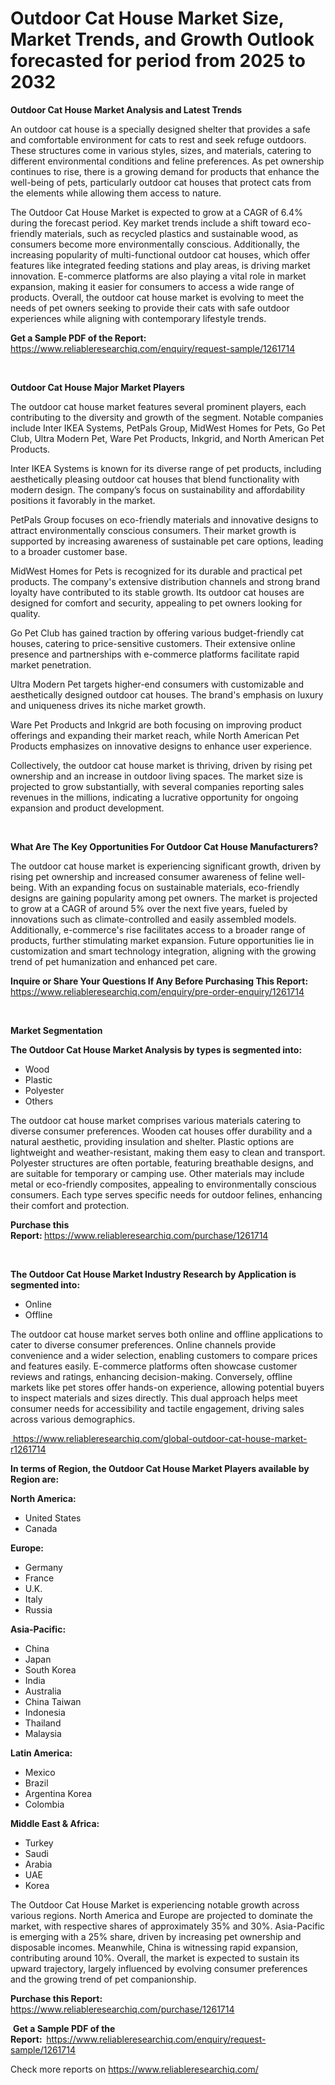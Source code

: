 <p><h1>Outdoor Cat House Market Size, Market Trends, and Growth Outlook forecasted for period from 2025 to 2032</h1></p><p><strong>Outdoor Cat House Market Analysis and Latest Trends</strong></p>
<p><p>An outdoor cat house is a specially designed shelter that provides a safe and comfortable environment for cats to rest and seek refuge outdoors. These structures come in various styles, sizes, and materials, catering to different environmental conditions and feline preferences. As pet ownership continues to rise, there is a growing demand for products that enhance the well-being of pets, particularly outdoor cat houses that protect cats from the elements while allowing them access to nature.</p><p>The Outdoor Cat House Market is expected to grow at a CAGR of 6.4% during the forecast period. Key market trends include a shift toward eco-friendly materials, such as recycled plastics and sustainable wood, as consumers become more environmentally conscious. Additionally, the increasing popularity of multi-functional outdoor cat houses, which offer features like integrated feeding stations and play areas, is driving market innovation. E-commerce platforms are also playing a vital role in market expansion, making it easier for consumers to access a wide range of products. Overall, the outdoor cat house market is evolving to meet the needs of pet owners seeking to provide their cats with safe outdoor experiences while aligning with contemporary lifestyle trends.</p></p>
<p><strong>Get a Sample PDF of the Report:&nbsp;</strong> <a href="https://www.reliableresearchiq.com/enquiry/request-sample/1261714?utm_campaign=1140&utm_medium=2&utm_source=Github&utm_content=ia&utm_term=06022025&utm_id=outdoor-cat-house">https://www.reliableresearchiq.com/enquiry/request-sample/1261714</a></p>
<p>&nbsp;</p>
<p><strong>Outdoor Cat House Major Market Players</strong></p>
<p><p>The outdoor cat house market features several prominent players, each contributing to the diversity and growth of the segment. Notable companies include Inter IKEA Systems, PetPals Group, MidWest Homes for Pets, Go Pet Club, Ultra Modern Pet, Ware Pet Products, Inkgrid, and North American Pet Products. </p><p>Inter IKEA Systems is known for its diverse range of pet products, including aesthetically pleasing outdoor cat houses that blend functionality with modern design. The company’s focus on sustainability and affordability positions it favorably in the market.</p><p>PetPals Group focuses on eco-friendly materials and innovative designs to attract environmentally conscious consumers. Their market growth is supported by increasing awareness of sustainable pet care options, leading to a broader customer base.</p><p>MidWest Homes for Pets is recognized for its durable and practical pet products. The company's extensive distribution channels and strong brand loyalty have contributed to its stable growth. Its outdoor cat houses are designed for comfort and security, appealing to pet owners looking for quality.</p><p>Go Pet Club has gained traction by offering various budget-friendly cat houses, catering to price-sensitive customers. Their extensive online presence and partnerships with e-commerce platforms facilitate rapid market penetration.</p><p>Ultra Modern Pet targets higher-end consumers with customizable and aesthetically designed outdoor cat houses. The brand's emphasis on luxury and uniqueness drives its niche market growth.</p><p>Ware Pet Products and Inkgrid are both focusing on improving product offerings and expanding their market reach, while North American Pet Products emphasizes on innovative designs to enhance user experience.</p><p>Collectively, the outdoor cat house market is thriving, driven by rising pet ownership and an increase in outdoor living spaces. The market size is projected to grow substantially, with several companies reporting sales revenues in the millions, indicating a lucrative opportunity for ongoing expansion and product development.</p></p>
<p>&nbsp;</p>
<p><strong>What Are The Key Opportunities For Outdoor Cat House Manufacturers?</strong></p>
<p><p>The outdoor cat house market is experiencing significant growth, driven by rising pet ownership and increased consumer awareness of feline well-being. With an expanding focus on sustainable materials, eco-friendly designs are gaining popularity among pet owners. The market is projected to grow at a CAGR of around 5% over the next five years, fueled by innovations such as climate-controlled and easily assembled models. Additionally, e-commerce's rise facilitates access to a broader range of products, further stimulating market expansion. Future opportunities lie in customization and smart technology integration, aligning with the growing trend of pet humanization and enhanced pet care.</p></p>
<p><strong>Inquire or Share Your Questions If Any Before Purchasing This Report:</strong> <a href="https://www.reliableresearchiq.com/enquiry/pre-order-enquiry/1261714?utm_campaign=1140&utm_medium=2&utm_source=Github&utm_content=ia&utm_term=06022025&utm_id=outdoor-cat-house">https://www.reliableresearchiq.com/enquiry/pre-order-enquiry/1261714</a></p>
<p>&nbsp;</p>
<p><strong>Market Segmentation</strong></p>
<p><strong>The Outdoor Cat House Market Analysis by types is segmented into:</strong></p>
<p><ul><li>Wood</li><li>Plastic</li><li>Polyester</li><li>Others</li></ul></p>
<p><p>The outdoor cat house market comprises various materials catering to diverse consumer preferences. Wooden cat houses offer durability and a natural aesthetic, providing insulation and shelter. Plastic options are lightweight and weather-resistant, making them easy to clean and transport. Polyester structures are often portable, featuring breathable designs, and are suitable for temporary or camping use. Other materials may include metal or eco-friendly composites, appealing to environmentally conscious consumers. Each type serves specific needs for outdoor felines, enhancing their comfort and protection.</p></p>
<p><strong>Purchase this Report:&nbsp;</strong><a href="https://www.reliableresearchiq.com/purchase/1261714?utm_campaign=1140&utm_medium=2&utm_source=Github&utm_content=ia&utm_term=06022025&utm_id=outdoor-cat-house">https://www.reliableresearchiq.com/purchase/1261714</a></p>
<p>&nbsp;</p>
<p><strong>The Outdoor Cat House Market Industry Research by Application is segmented into:</strong></p>
<p><ul><li>Online</li><li>Offline</li></ul></p>
<p><p>The outdoor cat house market serves both online and offline applications to cater to diverse consumer preferences. Online channels provide convenience and a wider selection, enabling customers to compare prices and features easily. E-commerce platforms often showcase customer reviews and ratings, enhancing decision-making. Conversely, offline markets like pet stores offer hands-on experience, allowing potential buyers to inspect materials and sizes directly. This dual approach helps meet consumer needs for accessibility and tactile engagement, driving sales across various demographics.</p></p>
<p><a href="https://www.reliableresearchiq.com/global-outdoor-cat-house-market-r1261714?utm_campaign=1140&utm_medium=2&utm_source=Github&utm_content=ia&utm_term=06022025&utm_id=outdoor-cat-house">&nbsp;https://www.reliableresearchiq.com/global-outdoor-cat-house-market-r1261714</a></p>
<p><strong>In terms of Region, the Outdoor Cat House Market Players available by Region are:</strong></p>
<p>
    <p> <strong> North America: </strong>
        <ul>
            <li>United States</li>
            <li>Canada</li>
        </ul>
        </p> 
    <p> <strong> Europe: </strong>
        <ul>
            <li>Germany</li>
            <li>France</li>
            <li>U.K.</li>
            <li>Italy</li>
            <li>Russia</li>
        </ul>
        </p> 
    <p> <strong> Asia-Pacific: </strong>
        <ul>
            <li>China</li>
            <li>Japan</li>
            <li>South Korea</li>
            <li>India</li>
            <li>Australia</li>
            <li>China Taiwan</li>
            <li>Indonesia</li>
            <li>Thailand</li>
            <li>Malaysia</li>
        </ul>
        </p> 
    <p> <strong> Latin America: </strong>
        <ul>
            <li>Mexico</li>
            <li>Brazil</li>
            <li>Argentina Korea</li>
            <li>Colombia</li>
        </ul>
        </p> 
    <p> <strong> Middle East & Africa: </strong>
        <ul>
            <li>Turkey</li>
            <li>Saudi</li>
            <li>Arabia</li>
            <li>UAE</li>
            <li>Korea</li>
        </ul>
    </p>
    </p>
<p><p>The Outdoor Cat House Market is experiencing notable growth across various regions. North America and Europe are projected to dominate the market, with respective shares of approximately 35% and 30%. Asia-Pacific is emerging with a 25% share, driven by increasing pet ownership and disposable incomes. Meanwhile, China is witnessing rapid expansion, contributing around 10%. Overall, the market is expected to sustain its upward trajectory, largely influenced by evolving consumer preferences and the growing trend of pet companionship.</p></p>
<p><strong>Purchase this Report: </strong><a href="https://www.reliableresearchiq.com/purchase/1261714?utm_campaign=1140&utm_medium=2&utm_source=Github&utm_content=ia&utm_term=06022025&utm_id=outdoor-cat-house">https://www.reliableresearchiq.com/purchase/1261714</a></p>
<p>&nbsp;<strong>Get a Sample PDF of the Report:&nbsp;&nbsp;</strong><a href="https://www.reliableresearchiq.com/enquiry/request-sample/1261714?utm_campaign=1140&utm_medium=2&utm_source=Github&utm_content=ia&utm_term=06022025&utm_id=outdoor-cat-house">https://www.reliableresearchiq.com/enquiry/request-sample/1261714</a></p>
<p><strong></strong></p>
<p>Check more reports on <a href="https://www.reliableresearchiq.com/?utm_campaign=1140&utm_medium=2&utm_source=Github&utm_content=ia&utm_term=06022025&utm_id=outdoor-cat-house">https://www.reliableresearchiq.com/</a></p>